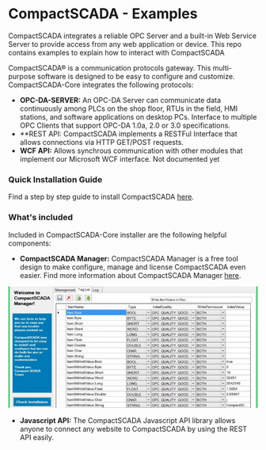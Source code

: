 # CompactSCADA - Examples
CompactSCADA integrates a reliable OPC Server and a built-in Web Service Server to provide access from any web application or device.
This repo contains examples to explain how to interact with CompactSCADA

CompactSCADA® is a communication protocols gateway. This multi-purpose software is designed to be easy to configure and customize. CompactSCADA-Core integrates the following protocols:

* **OPC-DA-SERVER:** An OPC-DA Server can communicate data continuously among PLCs on the shop floor, RTUs in the field, HMI stations, and software applications on desktop PCs. Interface to multiple OPC Clients that support OPC-DA 1.0a, 2.0 or 3.0 specifications.</li>
* **REST API:</b> CompactSCADA implements a RESTFul Interface that allows connections via HTTP GET/POST requests.</li>
* **WCF API:** Allows synchrous communication with other modules that implement our Microsoft WCF interface. Not documented yet</li>
	
<h3>Quick Installation Guide</h3>			
Find a step by step guide to install CompactSCADA <a title="Configuration tool included" href="http://compactscada.com/features/compactscada-quick-installation-process" target="_blank">here</a>.

<h3>What's included</h3>
Included in CompactSCADA-Core installer are the following helpful components:
	
* **CompactSCADA Manager:** 
CompactSCADA Manager is a free tool design to make configure, manage and license CompactSCADA even easier.
Find more information about CompactSCADA Manager&nbsp;<a title="Configuration tool included" href="http://compactscada.com/features/configuration-tool-included" target="_blank">here</a>.

![CompactSCADA Manager Screenshot](img/CompactSCADA_Manager_TagList_Screenshot1-806x393.jpg)

* **Javascript API:** The CompactSCADA Javascript API library allows anyone to connect any website to CompactSCADA by using the REST API easily.</li>
				
	


